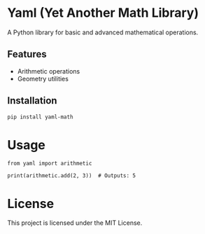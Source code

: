 # Yaml (Yet Another Math Library)

A Python library for basic and advanced mathematical operations.

## Features

- Arithmetic operations
- Geometry utilities

## Installation

```bash
pip install yaml-math
```

# Usage
```
from yaml import arithmetic

print(arithmetic.add(2, 3))  # Outputs: 5
```

# License
This project is licensed under the MIT License.


